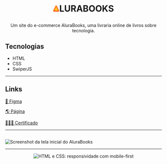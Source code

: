 # <p align="center"> <img width="20" src="./img/Logo.svg" alt="Logo da alura plus">LURABOOKS </p>

<p align="center">Um site do e-commerce AluraBooks, uma livraria online de livros sobre tecnologia.</p>

## Tecnologias

-   HTML
-   CSS
-   SwiperJS
<hr>

## Links

[🎨 Figma](https://www.figma.com/file/sSMbIqKaGBd66Y8roxTk2p/AluraBooks?node-id=37%3A94)

[🌎 Página](https://github.com/AndressadaCosta/)

[👩🏻‍🎓 Certificado](./img/certificado.png)

<hr>

##

![Screenshot da tela inicial do AluraBooks](https://imgur.com/6GsjQvJ.png)

<hr>

<p align="center"> <img src="https://imgur.com/Hy6t2jH.png" alt="HTML e CSS: responsividade com mobile-first"> </p>
